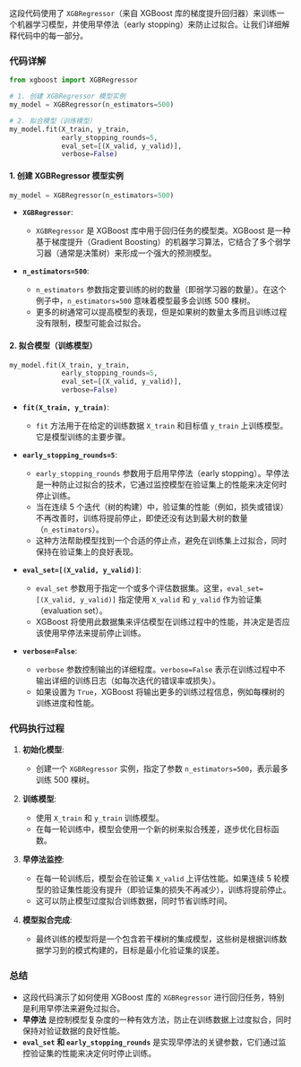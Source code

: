 这段代码使用了 `XGBRegressor`（来自 XGBoost 库的梯度提升回归器）来训练一个机器学习模型，并使用早停法（early stopping）来防止过拟合。让我们详细解释代码中的每一部分。

### 代码详解

```python
from xgboost import XGBRegressor

# 1. 创建 XGBRegressor 模型实例
my_model = XGBRegressor(n_estimators=500)

# 2. 拟合模型（训练模型）
my_model.fit(X_train, y_train, 
             early_stopping_rounds=5, 
             eval_set=[(X_valid, y_valid)],
             verbose=False)
```

#### 1. 创建 XGBRegressor 模型实例

```python
my_model = XGBRegressor(n_estimators=500)
```

- **`XGBRegressor`**:
  - `XGBRegressor` 是 XGBoost 库中用于回归任务的模型类。XGBoost 是一种基于梯度提升（Gradient Boosting）的机器学习算法，它结合了多个弱学习器（通常是决策树）来形成一个强大的预测模型。

- **`n_estimators=500`**:
  - `n_estimators` 参数指定要训练的树的数量（即弱学习器的数量）。在这个例子中，`n_estimators=500` 意味着模型最多会训练 500 棵树。
  - 更多的树通常可以提高模型的表现，但是如果树的数量太多而且训练过程没有限制，模型可能会过拟合。

#### 2. 拟合模型（训练模型）

```python
my_model.fit(X_train, y_train, 
             early_stopping_rounds=5, 
             eval_set=[(X_valid, y_valid)],
             verbose=False)
```

- **`fit(X_train, y_train)`**:
  - `fit` 方法用于在给定的训练数据 `X_train` 和目标值 `y_train` 上训练模型。它是模型训练的主要步骤。
  
- **`early_stopping_rounds=5`**:
  - `early_stopping_rounds` 参数用于启用早停法（early stopping）。早停法是一种防止过拟合的技术，它通过监控模型在验证集上的性能来决定何时停止训练。
  - 当在连续 5 个迭代（树的构建）中，验证集的性能（例如，损失或错误）不再改善时，训练将提前停止，即使还没有达到最大树的数量（`n_estimators`）。
  - 这种方法帮助模型找到一个合适的停止点，避免在训练集上过拟合，同时保持在验证集上的良好表现。

- **`eval_set=[(X_valid, y_valid)]`**:
  - `eval_set` 参数用于指定一个或多个评估数据集。这里，`eval_set=[(X_valid, y_valid)]` 指定使用 `X_valid` 和 `y_valid` 作为验证集（evaluation set）。
  - XGBoost 将使用此数据集来评估模型在训练过程中的性能，并决定是否应该使用早停法来提前停止训练。

- **`verbose=False`**:
  - `verbose` 参数控制输出的详细程度。`verbose=False` 表示在训练过程中不输出详细的训练日志（如每次迭代的错误率或损失）。
  - 如果设置为 `True`，XGBoost 将输出更多的训练过程信息，例如每棵树的训练进度和性能。

### 代码执行过程

1. **初始化模型**:
   - 创建一个 `XGBRegressor` 实例，指定了参数 `n_estimators=500`，表示最多训练 500 棵树。

2. **训练模型**:
   - 使用 `X_train` 和 `y_train` 训练模型。
   - 在每一轮训练中，模型会使用一个新的树来拟合残差，逐步优化目标函数。

3. **早停法监控**:
   - 在每一轮训练后，模型会在验证集 `X_valid` 上评估性能。如果连续 5 轮模型的验证集性能没有提升（即验证集的损失不再减少），训练将提前停止。
   - 这可以防止模型过度拟合训练数据，同时节省训练时间。

4. **模型拟合完成**:
   - 最终训练的模型将是一个包含若干棵树的集成模型，这些树是根据训练数据学习到的模式构建的，目标是最小化验证集的误差。

### 总结

- 这段代码演示了如何使用 XGBoost 库的 `XGBRegressor` 进行回归任务，特别是利用早停法来避免过拟合。
- **早停法** 是控制模型复杂度的一种有效方法，防止在训练数据上过度拟合，同时保持对验证数据的良好性能。
- **`eval_set` 和 `early_stopping_rounds`** 是实现早停法的关键参数，它们通过监控验证集的性能来决定何时停止训练。